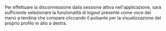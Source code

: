 Per effettuare la disconnessione dalla sessione attiva nell'applicazione, sarà sufficiente selezionare la funzionalità di logout presente come voce del menù a tendina che compare cliccando il pulsante per la visualizzazione del proprio profilo in alto a destra.

